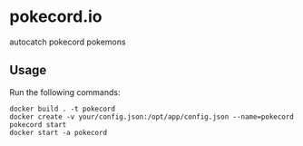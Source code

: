 # pokecord.io
autocatch pokecord pokemons

## Usage

Run the following commands:

    docker build . -t pokecord
    docker create -v your/config.json:/opt/app/config.json --name=pokecord pokecord start
    docker start -a pokecord